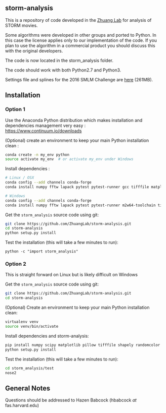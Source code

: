 ## storm-analysis ##
This is a repository of code developed in the [Zhuang Lab](http://zhuang.harvard.edu/) for analysis of STORM movies.

Some algorithms were developed in other groups and ported to Python. In this case the license applies only to our implementation of the code. If you plan to use the algorithm in a commercial product you should discuss this with the original developers.

The code is now located in the storm_analysis folder.

The code should work with both Python2.7 and Python3.

Settings file and splines for the 2016 SMLM Challenge are [here](http://zhuang.harvard.edu/smlm2016_settings.zip) (261MB).

## Installation ##

### Option 1 ###
Use the Anaconda Python distribution which makes installation and dependencies management very easy : https://www.continuum.io/downloads

(Optional) create an environment to keep your main Python installation clean : 

```sh
conda create -n my_env python
source activate my_env  # or activate my_env under Windows
```

Install dependencies : 

```sh
# Linux / OSX
conda config --add channels conda-forge 
conda install numpy fftw lapack pytest pytest-runner gcc tifffile matplotlib pillow shapely randomcolor pywavelets

# Windows
conda config --add channels conda-forge 
conda install numpy fftw lapack pytest pytest-runner m2w64-toolchain tifffile matplotlib pillow shapely randomcolor pywavelets
```

Get the `storm_analysis` source code using git:

```sh
git clone https://github.com/ZhuangLab/storm-analysis.git
cd storm-analysis
python setup.py install
```

Test the installation (this will take a few minutes to run):

```
python -c "import storm_analysis"
```

### Option 2 ###
This is straight forward on Linux but is likely difficult on Windows

Get the `storm_analysis` source code using git: 

```sh
git clone https://github.com/ZhuangLab/storm-analysis.git
cd storm-analysis
```

(Optional) Create an environment to keep your main Python installation clean:

```sh
virtualenv venv
source venv/bin/activate
```

Install dependencies and storm-analysis:
```sh
pip install numpy scipy matplotlib pillow tifffile shapely randomcolor pywavelets
python setup.py install
```

Test the installation (this will take a few minutes to run):
```sh
cd storm_analysis/test
nose2
```

## General Notes ##
Questions should be addressed to Hazen Babcock (hbabcock _at_ fas.harvard.edu)

